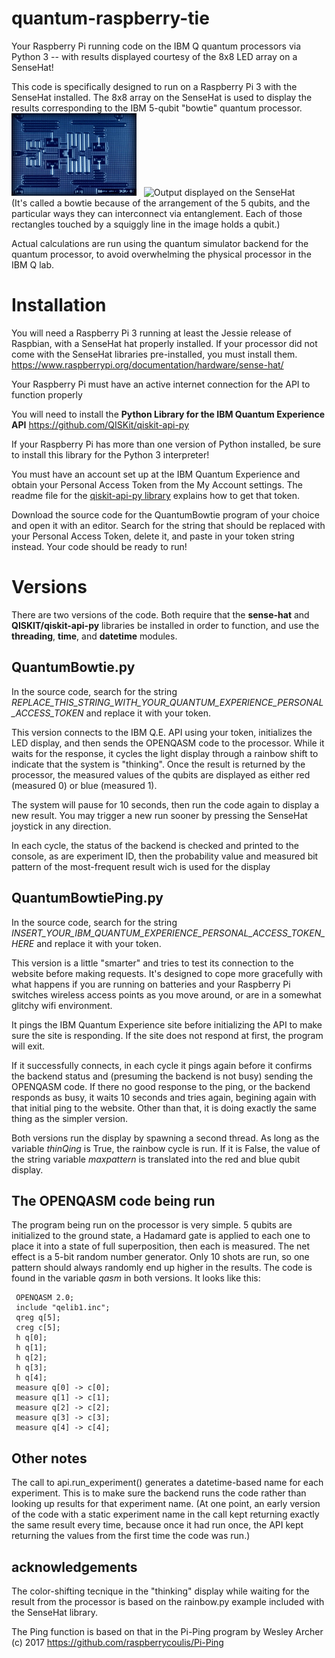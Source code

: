 # quantum-raspberry-tie
Your Raspberry Pi running code on the IBM Q quantum processors via Python 3 -- with results displayed courtesy of the 8x8 LED array on a SenseHat!

This code is specifically designed to run on a Raspberry Pi 3 with the SenseHat installed. The 8x8 array on the SenseHat is used to display the results corresponding to the IBM 5-qubit "bowtie" quantum processor.
<br/><img src='ibm_qubit_cpu.jpg' width='200' alt='IBM 5 qubit processor'>&nbsp;&nbsp;
<img src='RaspberryTieOutput.png' width='200' alt='Output displayed on the SenseHat'><br/> 
(It's called a bowtie because of the arrangement of the 5 qubits, and the particular ways they can interconnect via entanglement. Each of those rectangles touched by a squiggly line in the image holds a qubit.)

Actual calculations are run using the quantum simulator backend for the quantum processor, to avoid overwhelming the physical processor in the IBM Q lab.

# Installation

You will need a Raspberry Pi 3 running at least the Jessie release of Raspbian, with a SenseHat hat properly installed.
If your processor did not come with the SenseHat libraries pre-installed, you must install them.
     https://www.raspberrypi.org/documentation/hardware/sense-hat/
     
Your Raspberry Pi must have an active internet connection for the API to function properly
     
You will need to install the **Python Library for the IBM Quantum Experience API**
     https://github.com/QISKit/qiskit-api-py
     
If your Raspberry Pi has more than one version of Python installed, be sure to install this library for the Python 3 interpreter!

You must have an account set up at the IBM Quantum Experience and obtain your Personal Access Token from the My Account settings. The readme file for the <a href='https://github.com/QISKit/qiskit-api-py'>qiskit-api-py library</a> explains how to get that token.

Download the source code for the QuantumBowtie program of your choice and open it with an editor. Search for the string that should be replaced with your Personal Access Token, delete it, and paste in your token string instead. Your code should be ready to run!

# Versions
There are two versions of the code. 
Both require that the **sense-hat** and **QISKIT/qiskit-api-py** libraries be installed in order to function, and use the **threading**, **time**, and **datetime** modules.

## QuantumBowtie.py 
In the source code, search for the string *REPLACE_THIS_STRING_WITH_YOUR_QUANTUM_EXPERIENCE_PERSONAL_ACCESS_TOKEN* and replace it with your token.

This version connects to the IBM Q.E. API using your token, initializes the LED display, and then sends the OPENQASM code to the processor. While it waits for the response, it cycles the light display through a rainbow shift to indicate that the system is "thinking". Once the result is returned by the processor, the measured values of the qubits are displayed as either red (measured 0) or blue (measured 1).

The system will pause for 10 seconds, then run the code again to display a new result. You may trigger a new run sooner by pressing the SenseHat joystick in any direction.

In each cycle, the status of the backend is checked and printed to the console, as are experiment ID, then the probability value and measured bit pattern of the most-frequent result wich is used for the display

## QuantumBowtiePing.py
In the source code, search for the string *INSERT_YOUR_IBM_QUANTUM_EXPERIENCE_PERSONAL_ACCESS_TOKEN_HERE* and replace it with your token.

This version is a little "smarter" and tries to test its connection to the website before making requests. It's designed to cope more gracefully with what happens if you are running on batteries and your Raspberry Pi switches wireless access points as you move around, or are in a somewhat glitchy wifi environment.

It pings the IBM Quantum Experience site before initializing the API to make sure the site is responding. If the site does not respond at first, the program will exit.

If it successfully connects, in each cycle it pings again before it confirms the backend status and (presuming the backend is not busy) sending the OPENQASM code. If there no good response to the ping, or the backend responds as busy, it waits 10 seconds and tries again, begining again with that initial ping to the website. Other than that, it is doing exactly the same thing as the simpler version.

Both versions run the display by spawning a second thread. As long as the variable *thinQing* is True, the rainbow cycle is run. If it is False, the value of the string variable *maxpattern* is translated into the red and blue qubit display.

## The OPENQASM code being run
The program being run on the processor is very simple. 5 qubits are initialized to the ground state, a Hadamard gate is applied to each one to place it into a state of full superposition, then each is measured. The net effect is a 5-bit random number generator. Only 10 shots are run, so one pattern should always randomly end up higher in the results. The code is found in the variable *qasm* in both versions. It looks like this:

     OPENQASM 2.0;
     include "qelib1.inc";
     qreg q[5];
     creg c[5];
     h q[0];
     h q[1];
     h q[2];
     h q[3];
     h q[4];
     measure q[0] -> c[0];
     measure q[1] -> c[1];
     measure q[2] -> c[2];
     measure q[3] -> c[3];
     measure q[4] -> c[4];
     
## Other notes
The call to api.run_experiment() generates a datetime-based name for each experiment. This is to make sure the backend runs the code rather than looking up results for that experiment name. (At one point, an early version of the code with a static experiment name in the call kept returning exactly the same result every time, because once it had run once, the API kept returning the values from the first time the code was run.)

## acknowledgements
The color-shifting tecnique in the "thinking" display while waiting for the result from the processor is based on the rainbow.py example included with the SenseHat library.

The Ping function is based on that in the Pi-Ping program by Wesley Archer (c) 2017 
             https://github.com/raspberrycoulis/Pi-Ping
